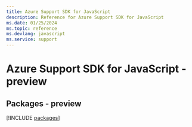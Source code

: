 ```yaml
---
title: Azure Support SDK for JavaScript
description: Reference for Azure Support SDK for JavaScript
ms.date: 01/25/2024
ms.topic: reference
ms.devlang: javascript
ms.service: support
---
```

# Azure Support SDK for JavaScript - preview
## Packages - preview
[!INCLUDE [packages](support-index.md)]